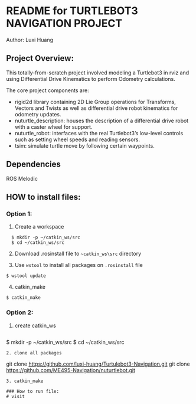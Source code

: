 # README for TURTLEBOT3 NAVIGATION PROJECT 

Author: Luxi Huang

## Project Overview:
This totally-from-scratch project involved modeling a Turtlebot3 in rviz and using Differential Drive Kinematics to perform Odometry calculations. 


The core project components are:

- rigid2d library containing 2D Lie Group operations for Transforms, Vectors and Twists as well as differential drive robot kinematics for odometry updates.
- nuturtle_description: houses the description of a differential drive robot with a caster wheel for support.
- nuturtle_robot: interfaces with the real Turtlebot3’s low-level controls such as setting wheel speeds and reading sensors.
- tsim: simulate turtle move by following certain waypoints.

## Dependencies
ROS Melodic 

##  HOW to install files:
### Option 1: 
1. Create a workspace 
  ``` 
    $ mkdir -p ~/catkin_ws/src 
    $ cd ~/catkin_ws/src
  ```

2. Download .rosinstall file to ```~catkin_ws\src``` directory
   
3. Use ```wstool``` to install all packages on ```.rosinstall``` file
  ```
  $ wstool update
  ```
   
4. catkin_make 
  ```
  $ catkin_make
  ```

  
### Option 2: 
1. create catkin_ws 
   ```
  $ mkdir -p ~/catkin_ws/src 
  $ cd ~/catkin_ws/src
  ```
2. clone all packages 
   ```
   git clone https://github.com/luxi-huang/Turtulebot3-Navigation.git
   git clone https://github.com/ME495-Navigation/nuturtlebot.git
  ```
3. catkin_make 

### How to run file:
# visit